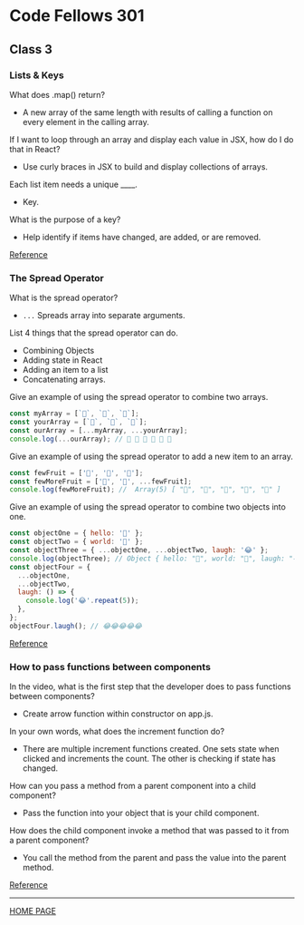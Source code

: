 # Code Fellows 301

## Class 3

### Lists & Keys

What does .map() return?

- A new array of the same length with results of calling a function on every element in the calling array.

If I want to loop through an array and display each value in JSX, how
do I do that in React?

- Use curly braces in JSX to build and display collections of arrays.

Each list item needs a unique \_\_\_\_.

- Key.

What is the purpose of a key?

- Help identify if items have changed, are added, or are removed.

[Reference](https://reactjs.org/docs/lists-and-keys.html)

### The Spread Operator

What is the spread operator?

- `...` Spreads array into separate arguments.

List 4 things that the spread operator can do.

- Combining Objects
- Adding state in React
- Adding an item to a list
- Concatenating arrays.

Give an example of using the spread operator to combine two arrays.

```js
const myArray = [`🤪`, `🐻`, `🎌`];
const yourArray = [`🙂`, `🤗`, `🤩`];
const ourArray = [...myArray, ...yourArray];
console.log(...ourArray); // 🤪 🐻 🎌 🙂 🤗 🤩
```

Give an example of using the spread operator to add a new item to an array.

```js
const fewFruit = ['🍏', '🍊', '🍌'];
const fewMoreFruit = ['🍉', '🍍', ...fewFruit];
console.log(fewMoreFruit); //  Array(5) [ "🍉", "🍍", "🍏", "🍊", "🍌" ]
```

Give an example of using the spread operator to combine two objects into one.

```js
const objectOne = { hello: '🤪' };
const objectTwo = { world: '🐻' };
const objectThree = { ...objectOne, ...objectTwo, laugh: '😂' };
console.log(objectThree); // Object { hello: "🤪", world: "🐻", laugh: "😂" }
const objectFour = {
  ...objectOne,
  ...objectTwo,
  laugh: () => {
    console.log('😂'.repeat(5));
  },
};
objectFour.laugh(); // 😂😂😂😂😂
```

[Reference](https://medium.com/coding-at-dawn/how-to-use-the-spread-operator-in-javascript-b9e4a8b06fab)

### How to pass functions between components

In the video, what is the first step that the developer does to pass functions between components?

- Create arrow function within constructor on app.js.

In your own words, what does the increment function do?

- There are multiple increment functions created. One sets state when clicked and increments the count. The other is checking if state has changed.

How can you pass a method from a parent component into a child component?

- Pass the function into your object that is your child component.

How does the child component invoke a method that was passed to it from a parent component?

- You call the method from the parent and pass the value into the parent method.

[Reference](https://www.youtube.com/watch?v=c05OL7XbwXU)

---

[HOME PAGE](https://getullrichordietrying.github.io/reading-notes/)
